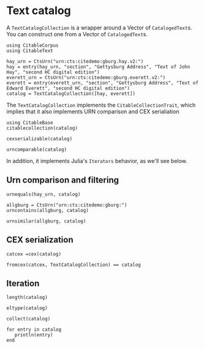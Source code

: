 # Text catalog

A `TextCatalogCollection` is a wrapper around a Vector of `CatalogedText`s. You can construct one from a Vector of `CatalogedText`s.

```@example catalog
using CitableCorpus
using CitableText

hay_urn = CtsUrn("urn:cts:citedemo:gburg.hay.v2:")
hay = entry(hay_urn, "section", "Gettysburg Address", "Text of John Hay", "second HC digital edition")
everett_urn = CtsUrn("urn:cts:citedemo:gburg.everett.v2:")
everett = entry(everett_urn, "section", "Gettysburg Address", "Text of Edward Everett", "second HC digital edition")
catalog = TextCatalogCollection([hay, everett])
```

 The `TextCatalogCollection` implements the `CitableCollectionTrait`, which implies that it also implements URN comparison and CEX serialiation

 ```@example catalog
using CitableBase
citablecollection(catalog)
```

```@example catalog
cexserializable(catalog)
```


```@example catalog
urncomparable(catalog)
```

In addition, it implements Julia's `Iterators` behavior, as we'll see below.

 ## Urn comparison and filtering

 ```@example catalog
urnequals(hay_urn, catalog)
```

```@example catalog
allgburg = CtsUrn("urn:cts:citedemo:gburg:")
urncontains(allgburg, catalog)
```


```@example catalog
urnsimilar(allgburg, catalog)
```

## CEX serialization

```@example catalog
catcex =cex(catalog)
```

```@example catalog
fromcex(catcex, TextCatalogCollection) == catalog
```


 ## Iteration

```@example catalog
length(catalog)
```

```@example catalog
eltype(catalog)
```

```@example catalog
collect(catalog)
```

 ```@example catalog
for entry in catalog
    println(entry)
end
```